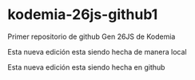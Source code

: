 # kodemia-26js-github1

Primer repositorio de github Gen 26JS de Kodemia

Esta nueva edición esta siendo hecha de manera local

Esta nueva edición esta siendo hecha en github
